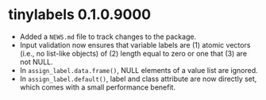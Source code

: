 # tinylabels 0.1.0.9000

- Added a `NEWS.md` file to track changes to the package.
- Input validation now ensures that variable labels are (1) atomic vectors (i.e.,
  no list-like objects) of (2) length equal to zero or one that (3) are not NULL.
- In `assign_label.data.frame()`, NULL elements of a value list are ignored.
- In `assign_label.default()`, label and class attribute are now directly set,
  which comes with a small performance benefit.
